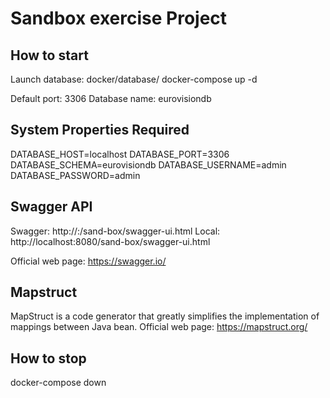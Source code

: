 # Sandbox exercise Project

## How to start
Launch database: docker/database/
docker-compose up -d

Default port: 3306
Database name: eurovisiondb

## System Properties Required
DATABASE_HOST=localhost
DATABASE_PORT=3306
DATABASE_SCHEMA=eurovisiondb
DATABASE_USERNAME=admin
DATABASE_PASSWORD=admin

## Swagger API
Swagger: http://<serverUrl>:<serverPort>/sand-box/swagger-ui.html
Local: http://localhost:8080/sand-box/swagger-ui.html

Official web page: https://swagger.io/

## Mapstruct
MapStruct is a code generator that greatly simplifies the implementation of mappings between Java bean.
Official web page: https://mapstruct.org/

## How to stop
docker-compose down